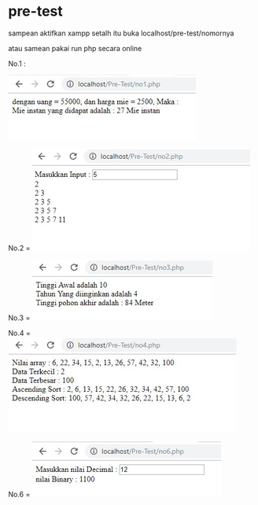 # pre-test

sampean aktifkan xampp setalh itu buka localhost/pre-test/nomornya

atau samean pakai run php secara online 

No.1 : 

![Screenshot](Pre-Test/assets/no1.JPG	)

No.2 =
![Screenshot](Pre-Test/assets/no2.JPG	)

No.3 =
![Screenshot](Pre-Test/assets/no3.JPG	)

No.4 =
![Screenshot](Pre-Test/assets/no4.JPG	)

No.6 =
![Screenshot](Pre-Test/assets/no6.JPG	)
